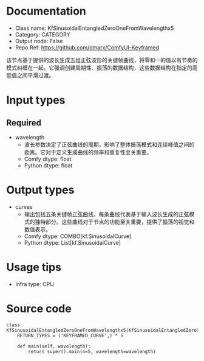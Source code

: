 # Documentation
- Class name: KfSinusoidalEntangledZeroOneFromWavelengthx5
- Category: CATEGORY
- Output node: False
- Repo Ref: https://github.com/dmarx/ComfyUI-Keyframed

该节点基于提供的波长生成五组正弦波形的关键帧曲线，将零和一的值以有节奏的模式纠缠在一起。它强调创建周期性、振荡的数据结构，这些数据结构在指定的高低值之间平滑过渡。

# Input types
## Required
- wavelength
    - 波长参数决定了正弦曲线的周期，影响了整体振荡模式和连续峰值之间的距离。它对于定义生成曲线的频率和重复性至关重要。
    - Comfy dtype: float
    - Python dtype: float

# Output types
- curves
    - 输出包括五条关键帧正弦曲线，每条曲线代表基于输入波长生成的正弦模式的独特部分。这些曲线对于节点的功能至关重要，提供了振荡的视觉和数值表示。
    - Comfy dtype: COMBO[kf.SinusoidalCurve]
    - Python dtype: List[kf.SinusoidalCurve]

# Usage tips
- Infra type: CPU

# Source code
```
class KfSinusoidalEntangledZeroOneFromWavelengthx5(KfSinusoidalEntangledZeroOneFromWavelength):
    RETURN_TYPES = ('KEYFRAMED_CURVE',) * 5

    def main(self, wavelength):
        return super().main(n=5, wavelength=wavelength)
```